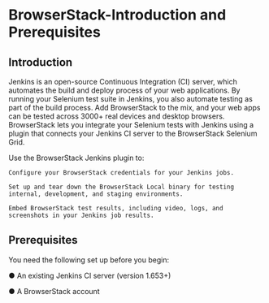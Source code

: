 # BrowserStack-Introduction and Prerequisites 

## Introduction

Jenkins is an open-source Continuous Integration (CI) server, which automates the build and deploy process of your web applications. By running your Selenium test suite in Jenkins, you also automate testing as part of the build process. Add BrowserStack to the mix, and your web apps can be tested across 3000+ real devices and desktop browsers. BrowserStack lets you integrate your Selenium tests with Jenkins using a plugin that connects your Jenkins CI server to the BrowserStack Selenium Grid.

Use the BrowserStack Jenkins plugin to:

	Configure your BrowserStack credentials for your Jenkins jobs.
 
	Set up and tear down the BrowserStack Local binary for testing internal, development, and staging environments.
 
	Embed BrowserStack test results, including video, logs, and screenshots in your Jenkins job results.


## Prerequisites

You need the following set up before you begin:

●	An existing Jenkins CI server (version 1.653+)

●	A BrowserStack account
